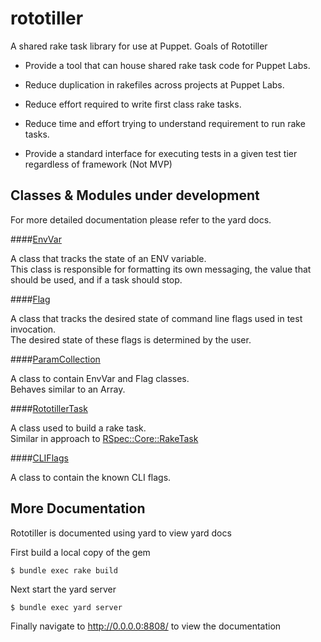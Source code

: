 # rototiller

A shared rake task library for use at Puppet.
Goals of Rototiller

* Provide a tool that can house shared rake task code for Puppet Labs.  

* Reduce duplication in rakefiles across projects at Puppet Labs.

* Reduce effort required to write first class rake tasks.

* Reduce time and effort trying to understand requirement to run rake tasks. 

* Provide a standard interface for executing tests in a given test tier regardless of framework (Not MVP)

## Classes & Modules under development
For more detailed documentation please refer to the yard docs.  

####[EnvVar](lib/rototiller/utilities/env_var.rb)

  A class that tracks the state of an ENV variable.  
  This class is responsible for formatting its own messaging, the value that should be used, and if a task should stop.  
    
####[Flag](lib/rototiller/utilities/flag.rb)

   A class that tracks the desired state of command line flags used in test invocation.  
   The desired state of these flags is determined by the user.  
    
####[ParamCollection](lib/rototiller/utilities/param_collection.rb)

  A class to contain EnvVar and Flag classes.  
  Behaves similar to an Array.  
    
####[RototillerTask](lib/rototiller/task/rototiller_task.rb)

  A class used to build a rake task.  
  Similar in approach to [RSpec::Core::RakeTask](https://github.com/rspec/rspec-core/blob/master/lib/rspec/core/rake_task.rb)  
    
####[CLIFlags](lib/rototiller/task/flags/cli_flags.rb)

  A class to contain the known CLI flags.

## More Documentation


Rototiller is documented using yard 
to view yard docs

First build a local copy of the gem

    $ bundle exec rake build 
    
Next start the yard server

    $ bundle exec yard server
    
Finally navigate to http://0.0.0.0:8808/ to view the documentation
